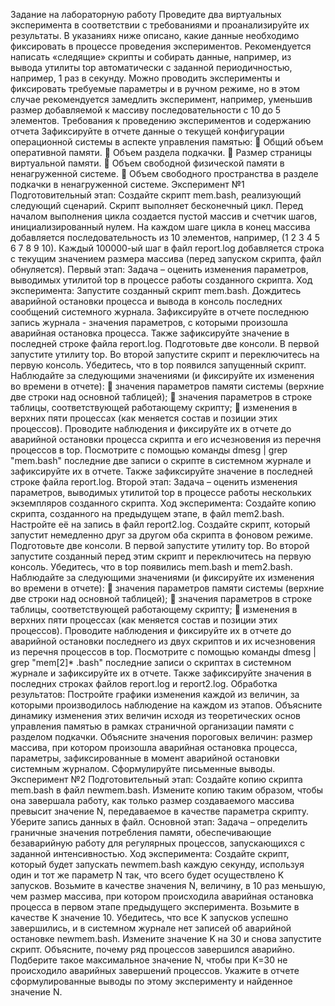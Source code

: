 Задание на лабораторную работу
Проведите два виртуальных эксперимента в соответствии с требованиями и проанализируйте их результаты. В
указаниях ниже описано, какие данные необходимо фиксировать в процессе проведения экспериментов.
Рекомендуется написать «следящие» скрипты и собирать данные, например, из вывода утилиты top
автоматически с заданной периодичностью, например, 1 раз в секунду. Можно проводить эксперименты и
фиксировать требуемые параметры и в ручном режиме, но в этом случае рекомендуется замедлить эксперимент,
например, уменьшив размер добавляемой к массиву последовательности с 10 до 5 элементов.
Требования к проведению экспериментов и содержанию отчета
Зафиксируйте в отчете данные о текущей конфигурации операционной системы в аспекте управления памятью:
 Общий объем оперативной памяти.
 Объем раздела подкачки.
 Размер страницы виртуальной памяти.
 Объем свободной физической памяти в ненагруженной системе.
 Объем свободного пространства в разделе подкачки в ненагруженной системе.
Эксперимент №1
Подготовительный этап:
Создайте скрипт mem.bash, реализующий следующий сценарий. Скрипт выполняет бесконечный цикл. Перед
началом выполнения цикла создается пустой массив и счетчик шагов, инициализированный нулем. На каждом
шаге цикла в конец массива добавляется последовательность из 10 элементов, например, (1 2 3 4 5 6 7 8 9 10).
Каждый 100000-ый шаг в файл report.log добавляется строка с текущим значением размера массива (перед
запуском скрипта, файл обнуляется).
Первый этап:
Задача – оценить изменения параметров, выводимых утилитой top в процессе работы созданного скрипта.
Ход эксперимента:
Запустите созданный скрипт mem.bash. Дождитесь аварийной остановки процесса и вывода в консоль
последних сообщений системного журнала. Зафиксируйте в отчете последнюю запись журнала - значения
параметров, с которыми произошла аварийная остановка процесса. Также зафиксируйте значение в последней
строке файла report.log.
Подготовьте две консоли. В первой запустите утилиту top. Во второй запустите скрипт и переключитесь на
первую консоль. Убедитесь, что в top появился запущенный скрипт. Наблюдайте за следующими значениями (и
фиксируйте их изменения во времени в отчете):
 значения параметров памяти системы (верхние две строки над основной таблицей);
 значения параметров в строке таблицы, соответствующей работающему скрипту;
 изменения в верхних пяти процессах (как меняется состав и позиции этих процессов).
Проводите наблюдения и фиксируйте их в отчете до аварийной остановки процесса скрипта и его исчезновения
из перечня процессов в top.
Посмотрите с помощью команды dmesg | grep "mem.bash" последние две записи о скрипте в системном
журнале и зафиксируйте их в отчете. Также зафиксируйте значение в последней строке файла report.log.
Второй этап:
Задача – оценить изменения параметров, выводимых утилитой top в процессе работы нескольких экземпляров
созданного скрипта.
Ход эксперимента:
Создайте копию скрипта, созданного на предыдущем этапе, в файл mem2.bash. Настройте её на запись в файл
report2.log. Создайте скрипт, который запустит немедленно друг за другом оба скрипта в фоновом режиме.
Подготовьте две консоли. В первой запустите утилиту top. Во второй запустите созданный перед этим скрипт и
переключитесь на первую консоль. Убедитесь, что в top появились mem.bash и mem2.bash. Наблюдайте за
следующими значениями (и фиксируйте их изменения во времени в отчете):
 значения параметров памяти системы (верхние две строки над основной таблицей);
 значения параметров в строке таблицы, соответствующей работающему скрипту;
 изменения в верхних пяти процессах (как меняется состав и позиции этих процессов).
Проводите наблюдения и фиксируйте их в отчете до аварийной остановки последнего из двух скриптов и их
исчезновения из перечня процессов в top.
Посмотрите с помощью команды dmesg | grep "mem[2]*
.bash" последние записи о скриптах в
системном журнале и зафиксируйте их в отчете. Также зафиксируйте значения в последних строках файлов
report.log и report2.log.
Обработка результатов:
Постройте графики изменения каждой из величин, за которыми производилось наблюдение на каждом из этапов.
Объясните динамику изменения этих величин исходя из теоретических основ управления памятью в рамках
страничной организации памяти с разделом подкачки. Объясните значения пороговых величин: размер массива,
при котором произошла аварийная остановка процесса, параметры, зафиксированные в момент аварийной
остановки системным журналом. Сформулируйте письменные выводы.
Эксперимент №2
Подготовительный этап:
Создайте копию скрипта mem.bash в файл newmem.bash. Измените копию таким образом, чтобы она
завершала работу, как только размер создаваемого массива превысит значение N, передаваемое в качестве
параметра скрипту. Уберите запись данных в файл.
Основной этап:
Задача – определить граничные значения потребления памяти, обеспечивающие безаварийную работу для
регулярных процессов, запускающихся с заданной интенсивностью.
Ход эксперимента:
Создайте скрипт, который будет запускать newmem.bash каждую секунду, используя один и тот же параметр N
так, что всего будет осуществлено K запусков.
Возьмите в качестве значения N, величину, в 10 раз меньшую, чем размер массива, при котором происходила
аварийная остановка процесса в первом этапе предыдущего эксперимента. Возьмите в качестве K значение 10.
Убедитесь, что все K запусков успешно завершились, и в системном журнале нет записей об аварийной остановке
newmem.bash.
Измените значение K на 30 и снова запустите скрипт. Объясните, почему ряд процессов завершился аварийно.
Подберите такое максимальное значение N, чтобы при K=30 не происходило аварийных завершений процессов.
Укажите в отчете сформулированные выводы по этому эксперименту и найденное значение N.
